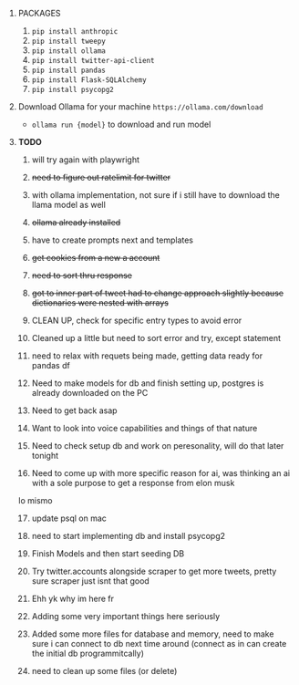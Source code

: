 1. PACKAGES
    1. `pip install anthropic`
    2. `pip install tweepy`
    3. `pip install ollama`
    4. `pip install twitter-api-client`
    5. `pip install pandas`
    6. `pip install Flask-SQLAlchemy`
    7. `pip install psycopg2 `

2. Download Ollama for your machine `https://ollama.com/download`
    - `ollama run {model}` to download and run model

3. **TODO** 

    1. will try again with playwright

    2. ~~need to figure out ratelimit for twitter~~

    3. with ollama implementation, not sure if i still have to download the llama model as well

    4. ~~ollama already installed~~

    5. have to create prompts next and templates

    6. ~~get cookies from a new a account~~ 

    7. ~~need to sort thru response~~

    8. ~~got to inner part of tweet  had to change approach slightly because dictionaries were nested with arrays~~

    9. CLEAN UP, check for specific entry types to avoid error 

    10. Cleaned up a little but need to sort error and try, except statement 

    11. need to relax with requets being made, getting data ready for pandas df

    12. Need to make models for db and finish setting up, postgres is already downloaded on the PC

    13. Need to get back asap

    14. Want to look into voice capabilities and things of that nature
    
    15. Need to check setup db and work on peresonality, will do that later tonight 

    16. Need to come up with more specific reason for ai, was thinking an ai with a sole purpose to get a response from elon musk

    lo mismo 

    17. update psql on mac 

    18. need to start implementing db and install psycopg2

    19. Finish Models and then start seeding DB

    20. Try twitter.accounts alongside scraper to get more tweets, pretty sure scraper just isnt that good

    21. Ehh yk why im here fr 

    22. Adding some very important things here seriously 

    23. Added some more files for database and memory, need to make sure i can connect to db next time around (connect as in can create the initial db programmitcally)

    24. need to clean up some files (or delete)





